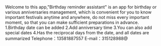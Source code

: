 Welcome to this app,"Birthday reminder assistant" is an app for birthday or various anniversaries management, which is convenient for you to know important festivals anytime and anywhere, do not miss every important moment, so that you can make sufficient preparations in advance.
1.Birthday date can be added
2.Add anniversary time
3.You can also add special dates
4.Has the reciprocal days from the date, and all dates are summarized
Telephone：13581887557 E-mail：315128988@

